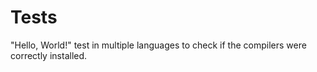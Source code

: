 # Tests

"Hello, World!" test in multiple languages to check if the compilers were correctly installed.
